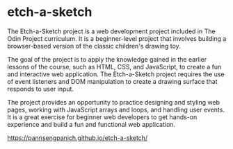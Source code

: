 # etch-a-sketch
The Etch-a-Sketch project is a web development project included in The Odin Project curriculum. It is a beginner-level project that involves building a browser-based version of the classic children's drawing toy.

The goal of the project is to apply the knowledge gained in the earlier lessons of the course, such as HTML, CSS, and JavaScript, to create a fun and interactive web application. The Etch-a-Sketch project requires the use of event listeners and DOM manipulation to create a drawing surface that responds to user input.

The project provides an opportunity to practice designing and styling web pages, working with JavaScript arrays and loops, and handling user events. It is a great exercise for beginner web developers to get hands-on experience and build a fun and functional web application.

https://pannsengpanich.github.io/etch-a-sketch/
